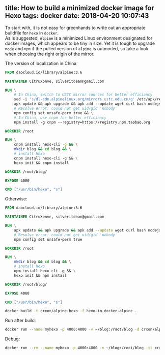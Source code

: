 title: How to build a minimized docker image for Hexo
tags: docker
date: 2018-04-20 10:07:43
---
To start with, it is not easy for greenhands to write out an appropriate buildfile for `hexo` in `docker`.  
As is suggested, `Alpine` is a minimized Linux environment designated for docker images, which appears to be tiny in size.
Yet it is tough to upgrade `node` and `npm` if the pulled version of `alpine` is outmoded, so take a look when choosing the right origin of the mirror.

The version of localization in China:
``` dockerfile
FROM daocloud.io/library/alpine:3.6

MAINTAINER CitruXonve, silveritdean@gmail.com

RUN \
    # In China, switch to USTC mirror sources for better efficiancy
    sed -i 's/dl-cdn.alpinelinux.org/mirrors.ustc.edu.cn/g' /etc/apk/repositories && \
    apk update && apk upgrade && apk add --update wget curl bash nodejs-npm && \
    # Resolve error: could not get uid/gid 'nobody'
    npm config set unsafe-perm true && \
    # In China, use cnpm for better efficiancy
    npm install -g cnpm --registry=https://registry.npm.taobao.org

WORKDIR /root

RUN \
    cnpm install hexo-cli -g && \
    mkdir blog && cd blog && \
    # install hexo
    cnpm install hexo-cli -g && \
    hexo init && cnpm install 

WORKDIR /root/blog/

EXPOSE 4000

CMD ["/usr/bin/hexo", "s"]
```

Otherwise:
``` dockerfile
FROM daocloud.io/library/alpine:3.6

MAINTAINER CitruXonve, silveritdean@gmail.com

RUN \
    apk update && apk upgrade && apk add --update wget curl bash nodejs-npm && \
    # Resolve error: could not get uid/gid 'nobody'
    npm config set unsafe-perm true

WORKDIR /root

RUN \
    mkdir blog && cd blog && \
    # install hexo
    npm install hexo-cli -g && \
    hexo init && npm install 

WORKDIR /root/blog/

EXPOSE 4000

CMD ["/usr/bin/hexo", "s"]
```

``` bash
docker build -t crxon/alpine-hexo -f hexo-in-docker-alpine .
```

Run after build:
``` bash
docker run --name myhexo -p 4000:4000 -v ~/blog:/root/blog -d crxon/alpine-hexo:release
```

Debug:
``` bash
docker run --rm --name myhexo -p 4000:4000 -v ~/blog:/root/blog -it crxon/alpine-hexo:debug /bin/bash
```